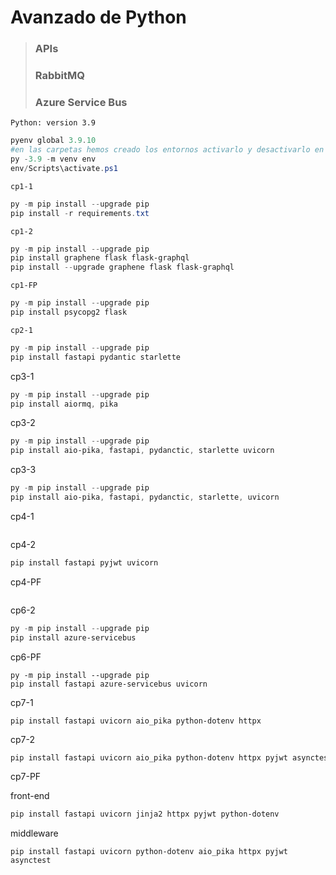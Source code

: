# Avanzado de Python 

> ### APIs 
>
> ### RabbitMQ 
>
> ### Azure Service Bus

`Python: version 3.9`

```powershell
pyenv global 3.9.10
#en las carpetas hemos creado los entornos activarlo y desactivarlo en cada carpeta.
py -3.9 -m venv env
env/Scripts\activate.ps1
```

`cp1-1`

```powershell
py -m pip install --upgrade pip
pip install -r requirements.txt
```

`cp1-2` 

```powershell
py -m pip install --upgrade pip
pip install graphene flask flask-graphql
pip install --upgrade graphene flask flask-graphql
```

`cp1-FP`

```powershell
py -m pip install --upgrade pip
pip install psycopg2 flask
```

`cp2-1`

```powershell
py -m pip install --upgrade pip
pip install fastapi pydantic starlette
```

cp3-1

```powershell
py -m pip install --upgrade pip
pip install aiormq, pika
```

cp3-2

```powershell
py -m pip install --upgrade pip
pip install aio-pika, fastapi, pydanctic, starlette uvicorn
```

cp3-3

```powershell
py -m pip install --upgrade pip
pip install aio-pika, fastapi, pydanctic, starlette, uvicorn
```

cp4-1

```powershell
```

cp4-2

```powershell
pip install fastapi pyjwt uvicorn
```

cp4-PF

```powershell
```

cp6-2

```powershell
py -m pip install --upgrade pip
pip install azure-servicebus
```

cp6-PF

```
py -m pip install --upgrade pip
pip install fastapi azure-servicebus uvicorn
```

cp7-1

``` 
pip install fastapi uvicorn aio_pika python-dotenv httpx
```

cp7-2

```powershell
pip install fastapi uvicorn aio_pika python-dotenv httpx pyjwt asynctest
```

cp7-PF

front-end

```powershell
pip install fastapi uvicorn jinja2 httpx pyjwt python-dotenv
```

middleware

```
pip install fastapi uvicorn python-dotenv aio_pika httpx pyjwt asynctest
```



